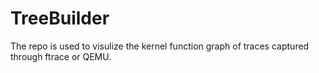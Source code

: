 # TreeBuilder

The repo is used to visulize the kernel function graph of traces captured through ftrace or QEMU.
